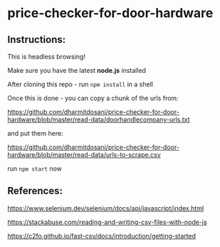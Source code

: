 # price-checker-for-door-hardware

## Instructions:

This is headless browsing!

Make sure you have the latest <b>node.js</b> installed

After cloning this repo - run <code>npm install</code> in a shell

Once this is done - you can copy a chunk of the urls from:

https://github.com/dharmitdosani/price-checker-for-door-hardware/blob/master/read-data/doorhandlecompany-urls.txt

and put them here:

https://github.com/dharmitdosani/price-checker-for-door-hardware/blob/master/read-data/urls-to-scrape.csv

run <code>npm start</code> now

## References:

https://www.selenium.dev/selenium/docs/api/javascript/index.html

https://stackabuse.com/reading-and-writing-csv-files-with-node-js

https://c2fo.github.io/fast-csv/docs/introduction/getting-started
